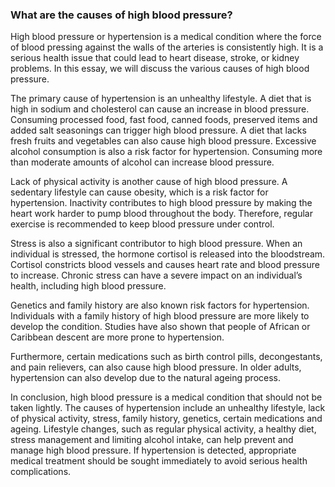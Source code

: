 ### What are the causes of high blood pressure?

High blood pressure or hypertension is a medical condition where the force of blood pressing against the walls of the arteries is consistently high. It is a serious health issue that could lead to heart disease, stroke, or kidney problems. In this essay, we will discuss the various causes of high blood pressure.

The primary cause of hypertension is an unhealthy lifestyle. A diet that is high in sodium and cholesterol can cause an increase in blood pressure. Consuming processed food, fast food, canned foods, preserved items and added salt seasonings can trigger high blood pressure. A diet that lacks fresh fruits and vegetables can also cause high blood pressure. Excessive alcohol consumption is also a risk factor for hypertension. Consuming more than moderate amounts of alcohol can increase blood pressure.

Lack of physical activity is another cause of high blood pressure. A sedentary lifestyle can cause obesity, which is a risk factor for hypertension. Inactivity contributes to high blood pressure by making the heart work harder to pump blood throughout the body. Therefore, regular exercise is recommended to keep blood pressure under control.

Stress is also a significant contributor to high blood pressure. When an individual is stressed, the hormone cortisol is released into the bloodstream. Cortisol constricts blood vessels and causes heart rate and blood pressure to increase. Chronic stress can have a severe impact on an individual’s health, including high blood pressure.

Genetics and family history are also known risk factors for hypertension. Individuals with a family history of high blood pressure are more likely to develop the condition. Studies have also shown that people of African or Caribbean descent are more prone to hypertension.

Furthermore, certain medications such as birth control pills, decongestants, and pain relievers, can also cause high blood pressure. In older adults, hypertension can also develop due to the natural ageing process.

In conclusion, high blood pressure is a medical condition that should not be taken lightly. The causes of hypertension include an unhealthy lifestyle, lack of physical activity, stress, family history, genetics, certain medications and ageing. Lifestyle changes, such as regular physical activity, a healthy diet, stress management and limiting alcohol intake, can help prevent and manage high blood pressure. If hypertension is detected, appropriate medical treatment should be sought immediately to avoid serious health complications.